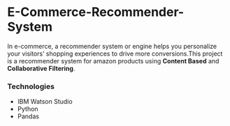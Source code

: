 # E-Commerce-Recommender-System

In e-commerce, a recommender system or engine helps you personalize your visitors’ shopping experiences to drive more conversions.This project is a recommender system for amazon products using **Content Based** and **Collaborative  Filtering**.

### Technologies
- IBM Watson Studio
- Python
- Pandas


